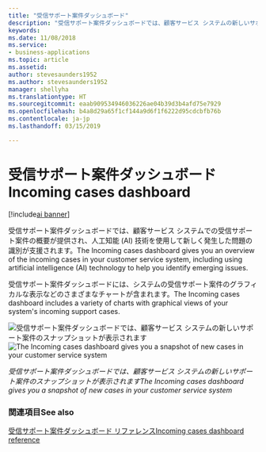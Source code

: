 ```yaml
---
title: "受信サポート案件ダッシュボード"
description: "受信サポート案件ダッシュボードでは、顧客サービス システムの新しいサポート案件のスナップショットが表示されます。"
keywords: 
ms.date: 11/08/2018
ms.service:
- business-applications
ms.topic: article
ms.assetid: 
author: stevesaunders1952
ms.author: stevesaunders1952
manager: shellyha
ms.translationtype: HT
ms.sourcegitcommit: eaab909534946036226ae04b39d3b4afd75e7929
ms.openlocfilehash: b4a8d29a65f1cf144a9d6f1f6222d95cdcbfb76b
ms.contentlocale: ja-jp
ms.lasthandoff: 03/15/2019

---
```


# <a name="incoming-cases-dashboard"></a><span data-ttu-id="1ea6f-103">受信サポート案件ダッシュボード</span><span class="sxs-lookup"><span data-stu-id="1ea6f-103">Incoming cases dashboard</span></span>

[!include[ai banner](../includes/ai.md)] 

<span data-ttu-id="1ea6f-104">受信サポート案件ダッシュボードでは、顧客サービス システムでの受信サポート案件の概要が提供され、人工知能 (AI) 技術を使用して新しく発生した問題の識別が支援されます。</span><span class="sxs-lookup"><span data-stu-id="1ea6f-104">The Incoming cases dashboard gives you an overview of the incoming cases in your customer service system, including using artificial intelligence (AI) technology to help you identify emerging issues.</span></span>

<span data-ttu-id="1ea6f-105">受信サポート案件ダッシュボードには、システムの受信サポート案件のグラフィカルな表示などのさまざまなチャートが含まれます。</span><span class="sxs-lookup"><span data-stu-id="1ea6f-105">The Incoming cases dashboard includes a variety of charts with graphical views of your system's incoming support cases.</span></span> 

<span data-ttu-id="1ea6f-106">![受信サポート案件ダッシュボードでは、顧客サービス システムの新しいサポート案件のスナップショットが表示されます](media/incoming-cases-dashboard.png "受信サポート案件ダッシュボードでは、顧客サービス システムの新しいサポート案件のスナップショットが表示されます")</span><span class="sxs-lookup"><span data-stu-id="1ea6f-106">![The Incoming cases dashboard gives you a snapshot of new cases in your customer service system](media/incoming-cases-dashboard.png "The Incoming cases dashboard gives you a snapshot of new cases in your customer service system")</span></span>

<span data-ttu-id="1ea6f-107">*受信サポート案件ダッシュボードでは、顧客サービス システムの新しいサポート案件のスナップショットが表示されます*</span><span class="sxs-lookup"><span data-stu-id="1ea6f-107">*The Incoming cases dashboard gives you a snapshot of new cases in your customer service system*</span></span>

### <a name="see-also"></a><span data-ttu-id="1ea6f-108">関連項目</span><span class="sxs-lookup"><span data-stu-id="1ea6f-108">See also</span></span>
[<span data-ttu-id="1ea6f-109">受信サポート案件ダッシュボード リファレンス</span><span class="sxs-lookup"><span data-stu-id="1ea6f-109">Incoming cases dashboard reference</span></span>](https://docs.microsoft.com/dynamics365/ai/customer-service-insights/dashboard-incoming-cases)


